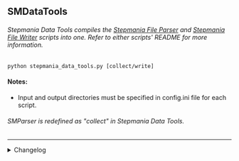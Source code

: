 ## SMDataTools
###### Stepmania Data Tools compiles the [Stepmania File Parser](https://github.com/jhaco/SMFile_Parser) and [Stepmania File Writer](https://github.com/jhaco/SMFile_Writer) scripts into one. Refer to either scripts' README for more information.

`python stepmania_data_tools.py [collect/write]`

#### Notes: 

- Input and output directories must be specified in config.ini file for each script.

###### SMParser is redefined as "collect" in Stepmania Data Tools.

---

<details close>
  <summary>Changelog</summary>
        
  Sorted by most recent:
  
  - fixed error message; ensured note data matches the 4-note dance-singles mode, not 8-note dance-doubles
  - added configuration file to reduce tedium in specifying input/output folders
  
</details>
